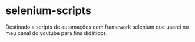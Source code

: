 # selenium-scripts
Destinado a scripts de automações com framework selenium que usarei no meu canal do youtube para fins didáticos.
